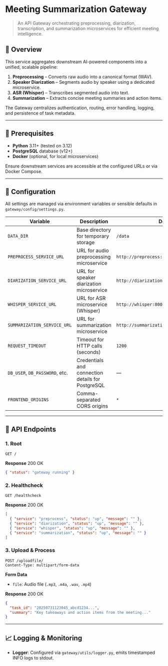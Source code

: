 # Meeting Summarization Gateway

> An API Gateway orchestrating preprocessing, diarization, transcription, and summarization microservices for efficient meeting intelligence.

## 🚀 Overview

This service aggregates downstream AI-powered components into a unified, scalable pipeline:

1. **Preprocessing** – Converts raw audio into a canonical format (WAV).
2. **Speaker Diarization** – Segments audio by speaker using a dedicated microservice.
3. **ASR (Whisper)** – Transcribes segmented audio into text.
4. **Summarization** – Extracts concise meeting summaries and action items.

The Gateway centralizes authentication, routing, error handling, logging, and persistence of task metadata.

---

## 🎯 Prerequisites

* **Python** 3.11+ (tested on 3.12)
* **PostgreSQL** database (v12+)
* **Docker** (optional, for local microservices)

Ensure downstream services are accessible at the configured URLs or via Docker Compose.

---

## 🔧 Configuration

All settings are managed via environment variables or sensible defaults in `gateway/config/settings.py`.

| Variable                       | Description                                       | Default                                    |
| ------------------------------ | ------------------------------------------------- | ------------------------------------------ |
| `DATA_DIR`                     | Base directory for temporary storage              | `/data`                                    |
| `PREPROCESS_SERVICE_URL`       | URL for audio preprocessing microservice          | `http://preprocess:8001/preprocess/`       |
| `DIARIZATION_SERVICE_URL`      | URL for speaker diarization microservice          | `http://diarization:8004/diarization/`     |
| `WHISPER_SERVICE_URL`          | URL for ASR microservice (Whisper)                | `http://whisper:8003/whisper/`             |
| `SUMMARIZATION_SERVICE_URL`    | URL for summarization microservice                | `http://summarization:8005/summarization/` |
| `REQUEST_TIMEOUT`              | Timeout for HTTP calls (seconds)                  | `1200`                                     |
| `DB_USER`, `DB_PASSWORD`, etc. | Credentials and connection details for PostgreSQL | —                                          |
| `FRONTEND_ORIGINS`             | Comma-separated CORS origins                      | `*`                                        |

---

## 📡 API Endpoints

### 1. **Root**

```http
GET /
```

**Response** 200 OK

```json
{ "status": "gateway running" }
```

### 2. **Healthcheck**

```http
GET /healthcheck
```

**Response** 200 OK

```json
[
  { "service": "preprocess", "status": "up", "message": "" },
  { "service": "diarization", "status": "up", "message": "" },
  { "service": "whisper", "status": "up", "message": "" },
  { "service": "summarization", "status": "up", "message": "" }
]
```

### 3. **Upload & Process**

```http
POST /uploadfile/
Content-Type: multipart/form-data
```

**Form Data**

* `file`: Audio file (`.mp3`, `.m4a`, `.wav`, `.mp4`)

**Response** 200 OK

```json
{
  "task_id": "20250731123045_abcd1234...",
  "summary": "Key takeaways and action items from the meeting..."
}
```

---

## 📈 Logging & Monitoring

* **Logger**: Configured via `gateway/utils/logger.py`, emits timestamped INFO logs to stdout.